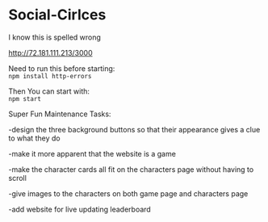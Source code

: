 # Social-Cirlces
I know this is spelled wrong

[http://72.181.111.213/3000
](http://72.181.111.213:3000/)


Need to run this before starting:  
`npm install http-errors` 

Then You can start with:  
`npm start`

Super Fun Maintenance Tasks:

-design the three background buttons so that their appearance gives a clue to what they do

-make it more apparent that the website is a game

-make the character cards all fit on the characters page without having to scroll

-give images to the characters on both game page and characters page

-add website for live updating leaderboard

